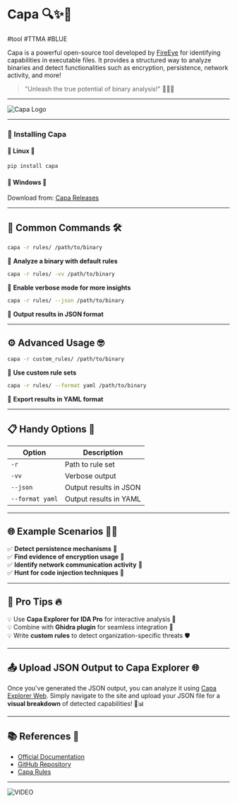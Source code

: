 # Capa 🔍✨🚀

#️tool #TTMA #BLUE 

Capa is a powerful open-source tool developed by [FireEye](https://www.mandiant.com/resources/capa) for identifying capabilities in executable files. It provides a structured way to analyze binaries and detect functionalities such as encryption, persistence, network activity, and more!

> "Unleash the true potential of binary analysis!" 🕵️‍♂️🔎

---
![Capa Logo](https://mandiant.github.io/capa/explorer/assets/logo-full-sn3sDyMb.png)

---

### 🚀 Installing Capa

#### 🔹 **Linux** 🐧
```bash
pip install capa
```
#### 🔹 **Windows** 🏁
Download from: [Capa Releases](https://github.com/mandiant/capa/releases)

---

## 🧰 Common Commands 🛠️
```bash
capa -r rules/ /path/to/binary
```
🔹 **Analyze a binary with default rules**

```bash
capa -r rules/ -vv /path/to/binary
```
🔹 **Enable verbose mode for more insights**

```bash
capa -r rules/ --json /path/to/binary
```
🔹 **Output results in JSON format**

---

## ⚙️ Advanced Usage 🤓
```bash
capa -r custom_rules/ /path/to/binary
```
🔹 **Use custom rule sets**

```bash
capa -r rules/ --format yaml /path/to/binary
```
🔹 **Export results in YAML format**

---

## 📋 Handy Options 🎯

| Option   | Description                                    |
|----------|-----------------------------------------------|
| `-r`     | Path to rule set                             |
| `-vv`    | Verbose output                              |
| `--json` | Output results in JSON                      |
| `--format yaml` | Output results in YAML                |

---

## 🌐 Example Scenarios 🏴‍☠️
✅ **Detect persistence mechanisms** 💾  
✅ **Find evidence of encryption usage** 🔐  
✅ **Identify network communication activity** 📡  
✅ **Hunt for code injection techniques** 🎯  

---

## 🚀 Pro Tips 🔥
💡 Use **Capa Explorer for IDA Pro** for interactive analysis 📜  
💡 Combine with **Ghidra plugin** for seamless integration 🔄  
💡 Write **custom rules** to detect organization-specific threats 🛡️  

---

## 📤 Upload JSON Output to Capa Explorer 🌐
Once you've generated the JSON output, you can analyze it using [Capa Explorer Web](https://mandiant.github.io/capa/explorer/#/). Simply navigate to the site and upload your JSON file for a **visual breakdown** of detected capabilities! 🚀📊

---

## 📚 References 📖
- [Official Documentation](https://www.mandiant.com/resources/capa)
- [GitHub Repository](https://github.com/mandiant/capa)
- [Capa Rules](https://github.com/mandiant/capa-rules)

---

![VIDEO](https://www.youtube.com/watch?v=iiTNc2yEjXM)  

